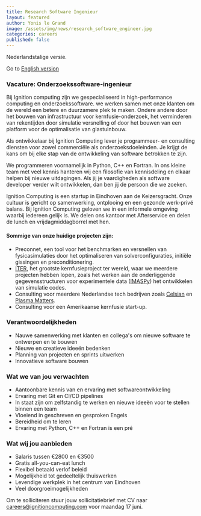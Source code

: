 ```yaml
---
title: Research Software Ingenieur
layout: featured
author: Yonis le Grand  
image: /assets/img/news/research_software_engineer.jpg
categories: careers
published: false
---
```


Nederlandstalige versie.

Go to [English version](/careers/2024/05/27/Research-Software-Engineer)

### Vacature: Onderzoekssoftware-ingenieur

Bij Ignition computing zijn we gespecialiseerd in high-performance computing en onderzoekssoftware. we werken samen met onze klanten om de wereld een betere en duurzamere plek te maken. Ondere andere door het bouwen van infrastructuur voor kernfusie-onderzoek, het verminderen van rekentijden door simulatie versnelling of door het bouwen van een platform voor de optimalisatie van glastuinbouw.

Als ontwikkelaar bij Ignition Computing lever je programmeer- en consulting diensten voor zowel commerciële als onderzoeksdoeleinden. Je krijgt de kans om bij elke stap van de ontwikkeling van software betrokken te zijn.

We programmeren voornamelijk in Python, C++ en Fortran. In ons kleine team met veel kennis hanteren wij een filosofie van kennisdeling en elkaar helpen bij nieuwe uitdagingen. Als jij je vaardigheden als software developer verder wilt ontwikkelen, dan ben jij de persoon die we zoeken.

Ignition Computing is een startup in Eindhoven aan de Keizersgracht. Onze cultuur is gericht op samenwerking, ontplooing en een gezonde werk-privé balans. Bij Ignition Computing geloven we in een informele omgeving waarbij iedereen gelijk is. We delen ons kantoor met Afterservice en delen de lunch en vrijdagmiddagborrel met hen.

#### Sommige van onze huidige projecten zijn:

- Preconnet,  een tool voor het benchmarken en versnellen van fysicasimulaties door het optimaliseren van solverconfiguraties, initiële gissingen en preconditionering.
- [ITER](https://iter.org), het grootste kernfusieproject ter wereld, waar we meerdere projecten hebben lopen, zoals het werken aan de onderliggende gegevensstructuren voor experimentele data ([IMASPy](https://pypi.org/project/imaspy/)) het ontwikkelen van simulatie codes.
- Consulting voor meerdere Nederlandse tech bedrijven zoals [Celsian](https://www.celsian.nl/) en [Plasma Matters](https://plasimo.phys.tue.nl/index.php).
- Consulting voor een Amerikaanse kernfusie start-up.

### Verantwoordelijkheden

- Nauwe samenwerking met klanten en collega's om nieuwe software te ontwerpen en te bouwen
- Nieuwe en creatieve ideeën bedenken
- Planning van projecten en sprints uitwerken
- Innovatieve software bouwen

### Wat we van jou verwachten

- Aantoonbare kennis van en ervaring met softwareontwikkeling
- Ervaring met Git en CI/CD pipelines
- In staat zijn om zelfstandig te werken en nieuwe ideeën voor te stellen binnen een team
- Vloeiend in geschreven en gesproken Engels
- Bereidheid om te leren
- Ervaring met Python, C++ en Fortran is een pré

### Wat wij jou aanbieden

- Salaris tussen €2800 en €3500
- Gratis all-you-can-eat lunch
- Flexibel betaald verlof beleid
- Mogelijkheid tot gedeeltelijk thuiswerken
- Levendige werkplek in het centrum van Eindhoven
- Veel doorgroeimogelijkheden

Om te solliciteren stuur jouw sollicitatiebrief met CV naar <careers@ignitioncomputing.com> voor maandag 17 juni.
